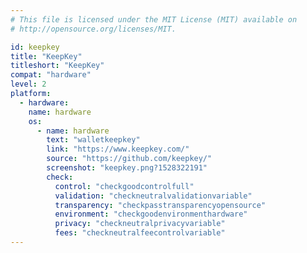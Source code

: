 ```yaml
---
# This file is licensed under the MIT License (MIT) available on
# http://opensource.org/licenses/MIT.

id: keepkey
title: "KeepKey"
titleshort: "KeepKey"
compat: "hardware"
level: 2
platform:
  - hardware:
    name: hardware
    os:
      - name: hardware
        text: "walletkeepkey"
        link: "https://www.keepkey.com/"
        source: "https://github.com/keepkey/"
        screenshot: "keepkey.png?1528322191"
        check:
          control: "checkgoodcontrolfull"
          validation: "checkneutralvalidationvariable"
          transparency: "checkpasstransparencyopensource"
          environment: "checkgoodenvironmenthardware"
          privacy: "checkneutralprivacyvariable"
          fees: "checkneutralfeecontrolvariable"
---
```

